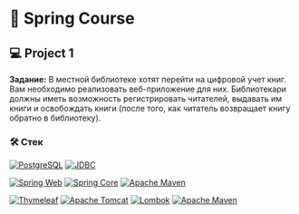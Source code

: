 # 🍃 Spring Course




## 💻 Project 1

**Задание:** В местной библиотеке хотят перейти на цифровой учет книг. Вам
необходимо реализовать веб-приложение для них. Библиотекари
должны иметь возможность регистрировать читателей, выдавать им
книги и освобождать книги (после того, как читатель возвращает
книгу обратно в библиотеку).


### 🛠 Стек

[![PostgreSQL](https://img.shields.io/badge/PostgreSQL-logo-316192?logo=postgresql)](https://www.postgresql.org/)
[![JDBC](https://img.shields.io/badge/JDBC-blue.svg)](https://docs.oracle.com/javase/8/docs/technotes/guides/jdbc/)

[![Spring Web](https://img.shields.io/badge/Spring%20Web-green.svg)](https://spring.io/projects/spring-framework)
[![Spring Core](https://img.shields.io/badge/Spring%20Core-green.svg)](https://spring.io/projects/spring-framework)
[![Apache Maven](https://img.shields.io/badge/Apache%20Maven-logo-C71A36?logo=apache-maven)](https://maven.apache.org/)


[![Thymeleaf](https://img.shields.io/badge/Thymeleaf-logo-005C00?logo=thymeleaf)](https://www.thymeleaf.org/)
[![Apache Tomcat](https://img.shields.io/badge/Apache%20Tomcat-logo-F8DC75?logo=apache-tomcat)](https://tomcat.apache.org/)
[![Lombok](https://img.shields.io/badge/Lombok-logo-47a1c6?logo=lombok)](https://projectlombok.org/)
[![Apache Maven](https://img.shields.io/badge/Apache%20Maven-logo-C71A36?logo=apache-maven)](https://maven.apache.org/)
